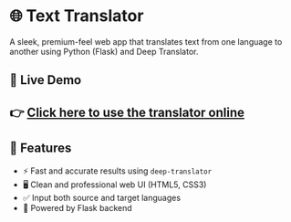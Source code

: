 # 🌐 Text Translator

A sleek, premium-feel web app that translates text from one language to another using Python (Flask) and Deep Translator.

## 🔗 Live Demo

👉 [Click here to use the translator online](http://127.0.0.1:5000/)
---

## 🚀 Features
- ⚡ Fast and accurate results using `deep-translator`
- 🖥️ Clean and professional web UI (HTML5, CSS3)
- ✅ Input both source and target languages
- 🧠 Powered by Flask backend
